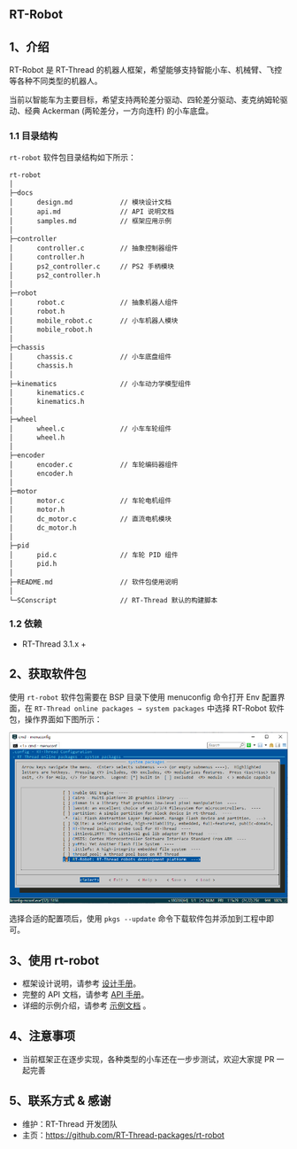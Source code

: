 ## RT-Robot

## 1、介绍

RT-Robot 是 RT-Thread 的机器人框架，希望能够支持智能小车、机械臂、飞控等各种不同类型的机器人。

当前以智能车为主要目标，希望支持两轮差分驱动、四轮差分驱动、麦克纳姆轮驱动、经典 Ackerman (两轮差分，一方向连杆) 的小车底盘。

### 1.1 目录结构

`rt-robot` 软件包目录结构如下所示：

```
rt-robot
│
├─docs
│      design.md            // 模块设计文档
│      api.md               // API 说明文档
│      samples.md           // 框架应用示例
│
├─controller
│      controller.c         // 抽象控制器组件
│      controller.h
│      ps2_controller.c     // PS2 手柄模块
│      ps2_controller.h
│
├─robot
│      robot.c              // 抽象机器人组件
│      robot.h
│      mobile_robot.c       // 小车机器人模块
│      mobile_robot.h
│
├─chassis
│      chassis.c            // 小车底盘组件
│      chassis.h
│
├─kinematics                // 小车动力学模型组件
│      kinematics.c
│      kinematics.h
│
├─wheel
│      wheel.c              // 小车车轮组件
│      wheel.h
│
├─encoder
│      encoder.c            // 车轮编码器组件
│      encoder.h
│
├─motor
│      motor.c              // 车轮电机组件
│      motor.h
│      dc_motor.c           // 直流电机模块
│      dc_motor.h
│
├─pid
│      pid.c                // 车轮 PID 组件
│      pid.h
│
├─README.md                 // 软件包使用说明
│
└─SConscript                // RT-Thread 默认的构建脚本
```

### 1.2 依赖

- RT-Thread 3.1.x +

## 2、获取软件包

使用 `rt-robot` 软件包需要在 BSP 目录下使用 menuconfig 命令打开 Env 配置界面，在 `RT-Thread online packages → system packages` 中选择 RT-Robot 软件包，操作界面如下图所示：

[![选中 RT-Robot 软件包](docs/figures/rt-robot-menuconfig.png)](https://github.com/RT-Thread-packages/paho-mqtt/blob/master/docs/figures/select_mqtt_package.png)

选择合适的配置项后，使用 `pkgs --update` 命令下载软件包并添加到工程中即可。

## 3、使用 rt-robot

- 框架设计说明，请参考 [设计手册](docs/design.md)。
- 完整的 API 文档，请参考 [API 手册](docs/api.md)。
- 详细的示例介绍，请参考 [示例文档](docs/samples.md) 。

## 4、注意事项

- 当前框架正在逐步实现，各种类型的小车还在一步步测试，欢迎大家提 PR 一起完善


## 5、联系方式 & 感谢

- 维护：RT-Thread 开发团队
- 主页：https://github.com/RT-Thread-packages/rt-robot